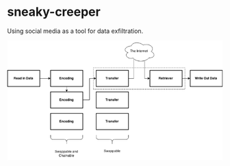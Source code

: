 # sneaky-creeper
Using social media as a tool for data exfiltration.

![diagram](sneaky_creeper_diagram.png)
